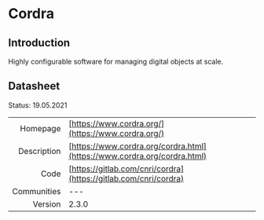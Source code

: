 # Cordra

## Introduction
Highly configurable software for managing digital objects at scale.

## Datasheet

Status: 19.05.2021

|              |                                                                             |
| ------------:| :-------------------------------------------------------------------------- |
| Homepage     | [https://www.cordra.org/](https://www.cordra.org/)                          | 
| Description  | [https://www.cordra.org/cordra.html](https://www.cordra.org/cordra.html)  | 
| Code         | [https://gitlab.com/cnri/cordra](https://gitlab.com/cnri/cordra)                            | 
| Communities  | ---                                                                         |
| Version      | 2.3.0                                                                       |

